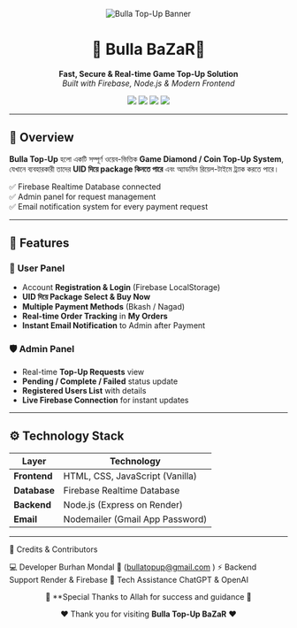 <p align="center">
  <img src="https://iili.io/FrNiI71.md.png" alt="Bulla Top-Up Banner" />
</p>
<h1 align="center">💎 Bulla BaZaR💎</h1>

<p align="center">
  <b>Fast, Secure & Real-time Game Top-Up Solution</b> <br>
  <i>Built with Firebase, Node.js & Modern Frontend</i>
</p>

<p align="center">
  <img src="https://img.shields.io/badge/Frontend-HTML%2FCSS%2FJS-blue?style=for-the-badge" />
  <img src="https://img.shields.io/badge/Backend-Node.js-green?style=for-the-badge" />
  <img src="https://img.shields.io/badge/Database-Firebase-orange?style=for-the-badge" />
  <img src="https://img.shields.io/badge/Status-Active-success?style=for-the-badge" />
</p>

---

## 🌟 Overview

**Bulla Top-Up** হলো একটি সম্পূর্ণ ওয়েব-ভিত্তিক **Game Diamond / Coin Top-Up System**,  
যেখানে ব্যবহারকারী তাদের **UID দিয়ে package কিনতে পারে** এবং অ্যাডমিন রিয়েল-টাইমে ট্র্যাক করতে পারে।  

✅ Firebase Realtime Database connected  
✅ Admin panel for request management  
✅ Email notification system for every payment request  

---

## 🚀 Features

### 👤 **User Panel**
- Account **Registration & Login** (Firebase LocalStorage)
- **UID দিয়ে Package Select & Buy Now**
- **Multiple Payment Methods** (Bkash / Nagad)
- **Real-time Order Tracking** in **My Orders**
- **Instant Email Notification** to Admin after Payment

### 🛡 **Admin Panel**
- Real-time **Top-Up Requests** view
- **Pending / Complete / Failed** status update
- **Registered Users List** with details
- **Live Firebase Connection** for instant updates

---

## ⚙️ Technology Stack

| Layer          | Technology                  |
|----------------|----------------------------|
| **Frontend**   | HTML, CSS, JavaScript (Vanilla) |
| **Database**   | Firebase Realtime Database |
| **Backend**    | Node.js (Express on Render) |
| **Email**      | Nodemailer (Gmail App Password) |

---



💖 Credits & Contributors


💻 Developer	Burhan Mondal 👀 (bullatopup@gmail.com )
⚡ Backend Support	Render & Firebase
🤝 Tech Assistance	ChatGPT & OpenAI


<p align="center">  
  🌟 **Special Thanks to Allah for success and guidance 🌟  
</p><p align="center">
  ❤️ Thank you for visiting <b>Bulla Top-Up BaZaR</b> ❤️  
</p>

